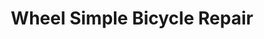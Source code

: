 ---
title: "Wheel Simple Bicycle Repair"
url: /richmond/wheel-simple-bicycle-repair/
shop: bicycle
---